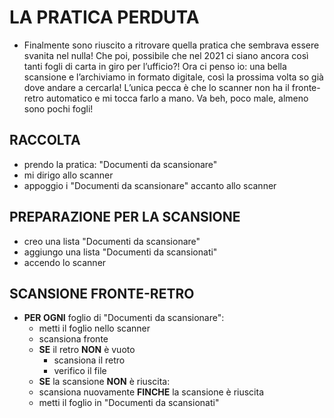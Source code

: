# LA PRATICA PERDUTA

- Finalmente sono riuscito a ritrovare quella pratica che sembrava essere svanita nel nulla! Che poi, possibile che nel 2021 ci siano ancora così tanti fogli di carta in giro per l’ufficio?! Ora ci penso io: una bella scansione e l’archiviamo in formato digitale, così la prossima volta so già dove andare a cercarla! L’unica pecca è che lo scanner non ha il fronte-retro automatico e mi tocca farlo a mano. Va beh, poco male, almeno sono pochi fogli!

## RACCOLTA

- prendo la pratica: "Documenti da scansionare"
- mi dirigo allo scanner
- appoggio i "Documenti da scansionare" accanto allo scanner

## PREPARAZIONE PER LA SCANSIONE

- creo una lista "Documenti da scansionare"
- aggiungo una lista "Documenti da scansionati"
- accendo lo scanner

## SCANSIONE FRONTE-RETRO

- **PER OGNI** foglio di "Documenti da scansionare":
  - metti il foglio nello scanner
  - scansiona fronte
  - **SE** il retro **NON** è vuoto
    - scansiona il retro
    - verifico il file
  - **SE** la scansione **NON** è riuscita:
  - scansiona nuovamente **FINCHE** la scansione è riuscita
  - metti il foglio in "Documenti da scansionati"
